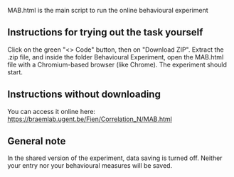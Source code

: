 MAB.html is the main script to run the online behavioural experiment

## Instructions for trying out the task yourself
Click on the green "<> Code" button, then on "Download ZIP".
Extract the .zip file, and inside the folder Behavioural Experiment, open the MAB.html file with a Chromium-based browser (like Chrome).
The experiment should start.

## Instructions without downloading
You can access it online here: https://braemlab.ugent.be/Fien/Correlation_N/MAB.html


## General note
In the shared version of the experiment, data saving is turned off. Neither your entry nor your behavioural measures will be saved. 
